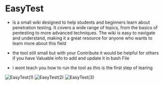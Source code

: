# EasyTest
* is a small wiki designed to help students and beginners learn about penetration testing. It covers a wide range of topics, from the basics of pentesting to more advanced techniques. The wiki is easy to navigate and understand, making it a great resource for anyone who wants to learn more about this field

* the tool still small but with your Contribute it would be helpful for others if you have Valuable info to add and update it in bash File

* i wont teach you how to run the tool as this is the first step of learing
  
![EasyTest(1)](https://github.com/user-attachments/assets/3fb7eb66-5bc4-4a7e-9ee3-101978b5684c)
![EasyTest(2)](https://github.com/user-attachments/assets/2ed0f628-f289-4a2a-9bec-c22dc164bef1)
![EasyTest(3)](https://github.com/user-attachments/assets/6f5aca3c-ac3a-4185-bda2-e761e09e7ed5)

